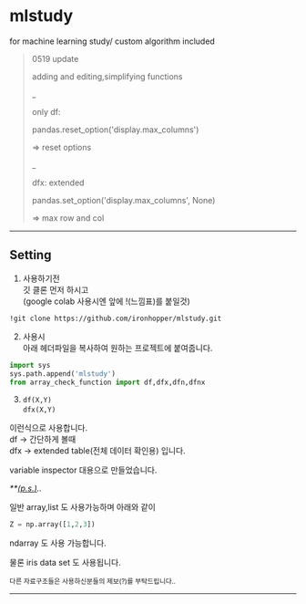 <!--body.special ul > li:first-child > ul > li {
  list-style-type: square;
}

list-style-type: square, disc, circle, etc... -->

# mlstudy
for machine learning study/ custom algorithm included


>0519 update
>
>adding and editing,simplifying functions
>
>_
>
>only df:
>
>pandas.reset_option('display.max_columns')
>
>=> reset options
>
>_
>
>dfx: extended
>
>pandas.set_option('display.max_columns', None)
>
>=> max row and col
>


<hr>

## Setting

1. 사용하기전 <br>
깃 클론 먼저 하시고 <br>
(google colab 사용시엔 앞에 !(느낌표)를 붙일것)

`!git clone https://github.com/ironhopper/mlstudy.git`

2. 사용시 <br>
아래 헤더파일을 복사하여 원하는 프로젝트에 붙여줍니다.
```python
import sys
sys.path.append('mlstudy')
from array_check_function import df,dfx,dfn,dfnx
```

3.  `df(X,Y)`   <br>
    `dfx(X,Y)`  <br>
               
                
이런식으로 사용합니다. <br>
df -> 간단하게 볼때 <br>
dfx -> extended table(전체 데이터 확인용) 입니다. <br>

variable inspector 대용으로 만들었습니다.

<i>**<u>(<i>p.s.</i>)</u>..</i>
<!--    * 
      + PS -->

일반 array,list 도 사용가능하며 아래와 같이 <br>
```python
Z = np.array([1,2,3])
```
ndarray 도 사용 가능합니다.

물론 iris data set 도 사용됩니다.

<sub>다른 자료구조들은 사용하신분들의 제보(?)를 부탁드립니다..</sub>

<hr>

